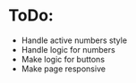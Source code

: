 # ToDo:
- Handle active numbers style
- Handle logic for numbers
- Make logic for buttons
- Make page responsive